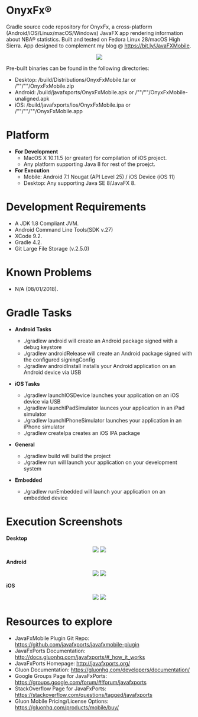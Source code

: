 # OnyxFx®
Gradle source code repository for OnyxFx, a cross-platform (Android/iOS/Linux/macOS/Windows) JavaFX app rendering information about NBA® statistics. Built and tested on Fedora Linux 28/macOS High Sierra. App designed to complement my blog @ https://bit.ly/JavaFXMobile.

<p align="center"> <img src ="https://raw.githubusercontent.com/afinlay5/OnyxFx/master/blog.png"/> </p>

Pre-built binaries can be found in the following directories:

- Desktop: /build/Distributions/OnyxFxMobile.tar or /""/""/OnyxFxMobile.zip <br />
- Android: /build/javafxports/OnyxFxMobile.apk or /""/""/OnyxFxMobile-unaligned.apk <br />
- iOS:	/build/javafxports/ios/OnyxFxMobile.ipa or /""/""/""/OnyxFxMobile.app <br />

# Platform 
- **For Development**
	- MacOS X 10.11.5 (or greater) for compilation of iOS project. 	
	- Any platform supporting Java 8 for rest of the proejct.
- **For Execution** 
	- Mobile: Android 7.1 Nougat (API Level 25) / iOS Device (iOS 11)
	- Desktop: Any supporting Java SE 8/JavaFX 8.

# Development Requirements
- A JDK 1.8 Compliant JVM.
- Android Command Line Tools(SDK v.27)
- XCode 9.2.
- Gradle 4.2.
- Git Large File Storage (v.2.5.0)

# Known Problems
- N/A (08/01/2018).

# Gradle Tasks
- **Android Tasks**
	- ./gradlew android will create an Android package signed with a debug keystore
	- ./gradlew androidRelease will create an Android package signed with the configured signingConfig
	- ./gradlew androidInstall installs your Android application on an Android device via USB

- **iOS Tasks**
	- ./gradlew launchIOSDevice launches your application on an iOS device via USB
	- ./gradlew launchIPadSimulator launces your application in an iPad simulator
	- ./gradlew launchIPhoneSimulator launches your application in an iPhone simulator
	- ./gradlew createIpa creates an iOS IPA package

- **General**
	- ./gradlew build will build the project
	- ./gradlew run will launch your application on your development system

- **Embedded**
	- ./gradlew runEmbedded will launch your application on an embedded device

# Execution Screenshots

**Desktop**
<p align="center"> 
	<img src ="https://raw.githubusercontent.com/afinlay5/OnyxFx/master/exc_screenshots/DESKTOP_1.png"/>
	<img src ="https://raw.githubusercontent.com/afinlay5/OnyxFx/master/exc_screenshots/DESKTOP_2.png"/> 
</p>
	
**Android**
<p align="center"> 
	<img src ="https://raw.githubusercontent.com/afinlay5/OnyxFx/master/exc_screenshots/ANDROID_1.png"/>
	<img src ="https://raw.githubusercontent.com/afinlay5/OnyxFx/master/exc_screenshots/ANDROID_2.png"/> 
</p>

**iOS**
<p align="center"> 
	<img src ="https://raw.githubusercontent.com/afinlay5/OnyxFx/master/exc_screenshots/iOS1.PNG"/>
	<img src ="https://raw.githubusercontent.com/afinlay5/OnyxFx/master/exc_screenshots/iOS2.PNG"/> 
</p>
	
# Resources to explore
-	JavaFxMobile Plugin Git Repo: https://github.com/javafxports/javafxmobile-plugin
-	JavaFxPorts Documentation: http://docs.gluonhq.com/javafxports/#_how_it_works
-	JavaFxPorts Homepage: http://javafxports.org/
-	Gluon Documentation: https://gluonhq.com/developers/documentation/
-	Google Groups Page for JavaFxPorts: https://groups.google.com/forum/#!forum/javafxports
-	StackOverflow Page for JavaFxPorts: https://stackoverflow.com/questions/tagged/javafxports
-	Gluon Mobile Pricing/License Options: https://gluonhq.com/products/mobile/buy/
